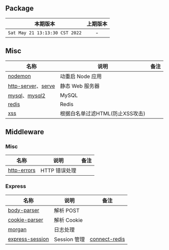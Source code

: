 ## Package

|本期版本|上期版本
|:---:|:---:
`Sat May 21 13:13:30 CST 2022` | -

## Misc

名称|说明|备注
---|---|---
[nodemon](https://github.com/remy/nodemon) | 动重启 Node 应用
[http-server](https://github.com/http-party/http-server)、[serve](https://github.com/vercel/serve) | 静态 Web 服务器
[mysql](https://github.com/mysqljs/mysql)、[mysql2](https://github.com/sidorares/node-mysql2) | MySQL 
[redis](https://github.com/redis/node-redis)  | Redis
[xss](https://github.com/leizongmin/js-xss) | 根据白名单过滤HTML(防止XSS攻击)


## Middleware

### Misc


名称|说明|备注
---|---|---
[http-errors](https://github.com/jshttp/http-errors) | HTTP 错误处理

### Express

名称|说明|备注
---|---|---
[body-parser](./body-parser/) | 解析 POST |
[cookie-parser](https://github.com/expressjs/cookie-parser) | 解析 Cookie
[morgan](https://github.com/expressjs/morgan) | 日志处理
[express-session](https://github.com/expressjs/session) | Session 管理 | [connect-redis](https://github.com/tj/connect-redis)